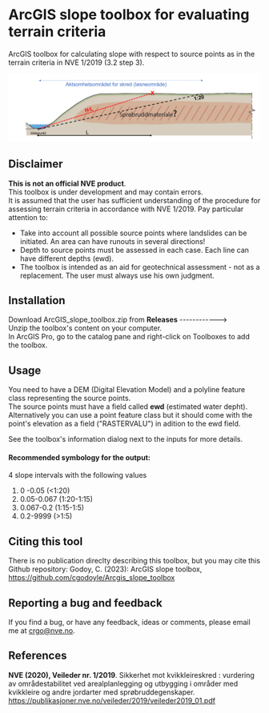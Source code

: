 # ArcGIS slope toolbox for evaluating terrain criteria
ArcGIS toolbox for calculating slope with respect to source points as in the terrain criteria in NVE 1/2019 (3.2 step 3).

![terrengkriterier](terrengkriterier.png)

## Disclaimer

**This is not an official NVE product**.<br />
This toolbox is under development and may contain errors. <br />
It is assumed that the user has sufficient understanding of the procedure for assessing terrain criteria in accordance with NVE 1/2019. 
Pay particular attention to:

- Take into account all possible source points where landslides can be initiated. An area can have runouts in several directions!
- Depth to source points must be assessed in each case. Each line can have different depths (ewd).
- The toolbox is intended as an aid for geotechnical assessment - not as a replacement. The user must always use his own judgment.

## Installation
Download ArcGIS_slope_toolbox.zip from **Releases** ------------> <br />
Unzip the toolbox's content on your computer. <br />In ArcGIS Pro, go to the catalog pane and right-click on Toolboxes to add the toolbox.

## Usage
You need to have a DEM (Digital Elevation Model) and a polyline feature class representing the source points. <br />
The source points must have a field called **ewd** (estimated water depht). Alternatively you can use a point feature class but it should come with the point's elevation as a field ("RASTERVALU") in adition to the ewd field.<br />

See the toolbox's information dialog next to the inputs for more details. <br />

#### Recommended symbology for the output: <br />
4 slope intervals with the following values <br />
1. 0 -0.05 (<1:20)
2. 0.05-0.067 (1:20-1:15)
3. 0.067-0.2 (1:15-1:5)
4. 0.2-9999 (>1:5)
    

## Citing this tool
There is no publication direclty describing this toolbox, but you may cite this Github repository: 
Godoy, C. (2023): ArcGIS slope toolbox, https://github.com/cgodoyle/Arcgis_slope_toolbox

## Reporting a bug and feedback
If you find a bug, or have any feedback, ideas or comments, please email me at [crgo@nve.no](mailto:crgo@nve.no).



## References
**NVE (2020), Veileder nr. 1/2019**. Sikkerhet mot kvikkleireskred : vurdering av områdestabilitet ved
arealplanlegging og utbygging i områder med kvikkleire og andre jordarter med sprøbruddegenskaper.
https://publikasjoner.nve.no/veileder/2019/veileder2019_01.pdf

